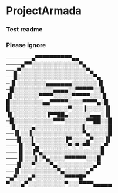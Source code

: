 # ProjectArmada

### Test readme
### Please ignore

───────▄▀▀▀▀▀▀▀▀▀▀▄▄  
────▄▀▀░░░░░░░░░░░░░▀▄  
──▄▀░░░░░░░░░░░░░░░░░░▀▄  
──█░░░░░░░░░░░░░░░░░░░░░▀▄  
─▐▌░░░░░░░░▄▄▄▄▄▄▄░░░░░░░▐▌  
─█░░░░░░░░░░░▄▄▄▄░░▀▀▀▀▀░░█  
▐▌░░░░░░░▀▀▀▀░░░░░▀▀▀▀▀░░░▐▌  
█░░░░░░░░░▄▄▀▀▀▀▀░░░░▀▀▀▀▄░█  
█░░░░░░░░░░░░░░░░▀░░░▐░░░░░▐▌  
▐▌░░░░░░░░░▐▀▀██▄░░░░░░▄▄▄░▐▌  
─█░░░░░░░░░░░▀▀▀░░░░░░▀▀██░░█  
─▐▌░░░░▄░░░░░░░░░░░░░▌░░░░░░█  
──▐▌░░▐░░░░░░░░░░░░░░▀▄░░░░░█  
───█░░░▌░░░░░░░░▐▀░░░░▄▀░░░▐▌  
───▐▌░░▀▄░░░░░░░░▀░▀░▀▀░░░▄▀  
───▐▌░░▐▀▄░░░░░░░░░░░░░░░░█  
───▐▌░░░▌░▀▄░░░░▀▀▀▀▀▀░░░█  
───█░░░▀░░░░▀▄░░░░░░░░░░▄▀  
──▐▌░░░░░░░░░░▀▄░░░░░░▄▀  
─▄▀░░░▄▀░░░░░░░░▀▀▀▀█▀    
▀░░░▄▀░░░░░░░░░░▀░░░▀▀▀▀▄▄▄▄▄  
